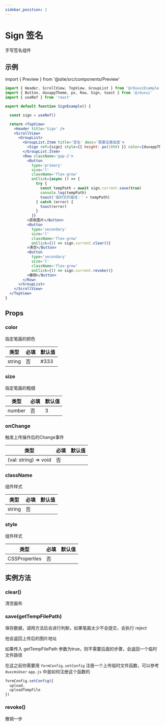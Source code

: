 ```yaml
---
sidebar_position: 2
---
```


# Sign 签名

手写签名组件

## 示例

import { Preview } from '@site/src/components/Preview'

<Preview name='Sign' />

```jsx
import { Header, ScrollView, TopView, GroupList } from '@/duxuiExample'
import { Button, duxappTheme, px, Row, Sign, toast } from '@/duxui'
import { useRef } from 'react'

export default function SignExample() {

  const sign = useRef()

  return <TopView>
    <Header title='Sign' />
    <ScrollView>
      <GroupList>
        <GroupList.Item title='签名' desc='需要设置高度'>
          <Sign ref={sign} style={{ height: px(1000) }} color={duxappTheme.primaryColor} className='bg-white' />
        </GroupList.Item>
        <Row className='gap-2'>
          <Button
            type='primary'
            size='l'
            className='flex-grow'
            onClick={async () => {
              try {
                const tempPath = await sign.current.save(true)
                console.log(tempPath)
                toast('临时文件路径：' + tempPath)
              } catch (error) {
                toast(error)
              }
            }}
          >获取图片</Button>
          <Button
            type='secondary'
            size='l'
            className='flex-grow'
            onClick={() => sign.current.clear()}
          >清空</Button>
          <Button
            type='secondary'
            size='l'
            className='flex-grow'
            onClick={() => sign.current.revoke()}
          >撤销</Button>
        </Row>
      </GroupList>
    </ScrollView>
  </TopView>
}
```

## Props

### color

指定笔画的颜色

| 类型 | 必填 | 默认值 |
| ---- | -------- | ------- |
| string | 否 | #333 |

### size

指定笔画的粗细

| 类型 | 必填 | 默认值 |
| ---- | -------- | ------- |
| number | 否 | 3 |

### onChange

触发上传操作后的Change事件

| 类型 | 必填 | 默认值 |
| ---- | -------- | ------- |
| (val: string) => void | 否 |  |

### className

组件样式

| 类型 | 必填 | 默认值 |
| ---- | -------- | ------- |
| string | 否 |  |

### style

组件样式

| 类型 | 必填 | 默认值 |
| ---- | -------- | ------- |
| CSSProperties | 否 |  |

## 实例方法

### clear()

清空画布

### save(getTempFilePath)

保存数据，调用方法后会进行判断，如果笔画太少不会提交，会执行 reject

他会返回上传后的图片地址

如果传入 getTempFilePath 参数为true，则不需要后面的步骤，会返回一个临时文件路径

在这之前你需要用 `formConfig.setConfig` 注册一个上传临时文件函数，可以参考 `duxcmsUser` `app.js` 中是如何注册这个函数的

```js
formConfig.setConfig({
  upload,
  uploadTempFile
})
```

### revoke()

撤销一步
